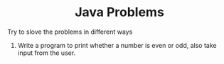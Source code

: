 <h1 align="center">Java Problems</h1>

<p>Try to slove the problems in different ways</p>
<ol>
  <li list-type="1">Write a program to print whether a number is even or odd, also take input from the user.</li>
</ol>

